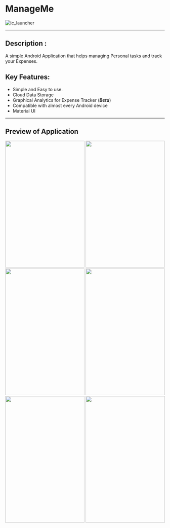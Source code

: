 # **ManageMe**
![ic_launcher](https://user-images.githubusercontent.com/33346480/54066452-1779f500-4256-11e9-8208-bb18868df417.png)

***
## Description :
A simple Android Application that helps managing Personal tasks and track your Expenses.

## Key Features:
* Simple and Easy to use.
* Cloud Data Storage
* Graphical Analytics for Expense Tracker (_**Beta**_)
* Compatible with almost every Android device
* Material UI

***
## **Preview of Application**
<p align="center">
 
  
  <img src="https://user-images.githubusercontent.com/33346480/56985072-253c5e80-6ba5-11e9-9d60-d7e6ed6f112d.png" height="400px" width="250px">
   <img src="https://user-images.githubusercontent.com/33346480/56984213-21a7d800-6ba3-11e9-96a4-fcfd434149c9.png" height="400px" width="250px">
    <img src="https://user-images.githubusercontent.com/33346480/56984211-21a7d800-6ba3-11e9-8231-2b980ec09636.png" height="400px" width="250px">
    <img src="https://user-images.githubusercontent.com/33346480/57007790-e3450400-6c08-11e9-8b4c-dfa341c5dee4.png" height="400px" width="250px">
    <img src="https://user-images.githubusercontent.com/33346480/57007658-00c59e00-6c08-11e9-9631-84728e679ddd.jpeg" height="400px" width="250px">
    
   <img src="https://user-images.githubusercontent.com/33346480/56984212-21a7d800-6ba3-11e9-8080-46624a471e79.png" height="400px" width="250px">


    


 
  
</p>
